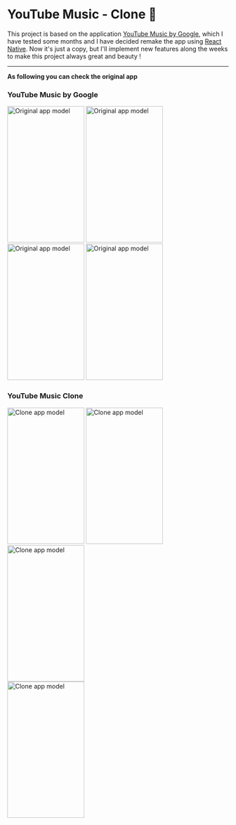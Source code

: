 # YouTube Music - Clone :construction:

This project is based on the application [YouTube Music by Google](https://play.google.com/store/apps/details?id=com.google.android.apps.youtube.music&hl=en), which I have tested some months and I have decided remake the app using [React Native](https://facebook.github.io/react-native/). Now it's just a copy, but I'll implement new features along the weeks to make this project always great and beauty !

---

**As following you can check the original app**

### YouTube Music by Google

<div style="display: 'flex">
<img width="175" height="310" alt="Original app model" src="https://i.ibb.co/prJCkfy/Screenshot-20190407-211936.jpg"/>

<img width="175" height="310" alt="Original app model" src="https://i.ibb.co/x2yQ4d3/Screenshot-20190407-211951.jpg"/>

<img width="175" height="310" alt="Original app model" src="https://i.ibb.co/m4T8p5r/Screenshot-20190407-211959.jpg"/>

<img width="175" height="310" alt="Original app model" src="https://i.ibb.co/F3KcJY9/Screenshot-20190407-212008.jpg"/>
</div>

### YouTube Music Clone

<div style="display: 'flex">
<img width="175" height="310" alt="Clone app model" src="https://i.ibb.co/F3SLwYY/Screenshot-1555554489.png"/>

<img width="175" height="310" alt="Clone app model" src="https://i.ibb.co/2St79T9/Screenshot-1555557012.png"/>

<img width="175" height="310" alt="Clone app model" src="https://i.ibb.co/vHmn9dv/Screenshot-1555557026.png"/>
</div>

<img width="175" height="310" alt="Clone app model" src="https://i.ibb.co/HxvSZmh/ezgif-com-video-to-gif.gif"/>
<!-- <div style="text-align: center"> -->
<!-- </div> -->
